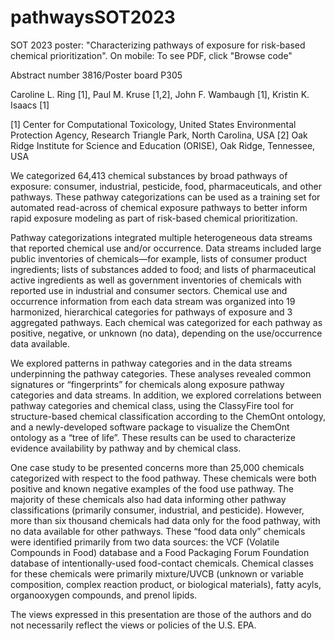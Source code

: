 # pathwaysSOT2023
SOT 2023 poster: "Characterizing pathways of exposure for risk-based chemical prioritization". On mobile: To see PDF, click "Browse code"

Abstract number 3816/Poster board P305

Caroline L. Ring [1], Paul M. Kruse [1,2], John F. Wambaugh [1], Kristin K. Isaacs [1]

[1] Center for Computational Toxicology, United States Environmental Protection Agency, Research Triangle Park, North Carolina, USA
[2] Oak Ridge Institute for Science and Education (ORISE), Oak Ridge, Tennessee, USA

We categorized 64,413 chemical substances by broad pathways of exposure: consumer, industrial, pesticide, food, pharmaceuticals, and other pathways.  These pathway categorizations can be used as a training set for automated read-across of chemical exposure pathways to better inform rapid exposure modeling as part of risk-based chemical prioritization.

Pathway categorizations integrated multiple heterogeneous data streams that reported chemical use and/or occurrence. Data streams included large public inventories of chemicals—for example, lists of consumer product ingredients; lists of substances added to food; and lists of pharmaceutical active ingredients as well as government inventories of chemicals with reported use in industrial and consumer sectors. Chemical use and occurrence information from each data stream was organized into 19 harmonized, hierarchical categories for pathways of exposure and 3 aggregated pathways. Each chemical was categorized for each pathway as positive, negative, or unknown (no data), depending on the use/occurrence data available. 

We explored patterns in pathway categories and in the data streams underpinning the pathway categories. These analyses revealed common signatures or “fingerprints” for chemicals along exposure pathway categories and data streams. In addition, we explored correlations between pathway categories and chemical class, using the ClassyFire tool for structure-based chemical classification according to the ChemOnt ontology, and a newly-developed software package to visualize the ChemOnt ontology as a “tree of life”. These results can be used to characterize evidence availability by pathway and by chemical class.

One case study to be presented concerns more than 25,000 chemicals categorized with respect to the food pathway. These chemicals were both positive and known negative examples of the food use pathway. The majority of these chemicals also had data informing other pathway classifications (primarily consumer, industrial, and pesticide). However, more than six thousand chemicals had data only for the food pathway, with no data available for other pathways. These “food data only” chemicals were identified primarily from two data sources: the VCF (Volatile Compounds in Food) database and a Food Packaging Forum Foundation database of intentionally-used food-contact chemicals. Chemical classes for these chemicals were primarily mixture/UVCB (unknown or variable composition, complex reaction product, or biological materials), fatty acyls, organooxygen compounds, and prenol lipids. 

The views expressed in this presentation are those of the authors and do not necessarily reflect the views or policies of the U.S. EPA.
